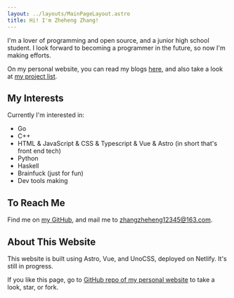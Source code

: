 ```yaml
---
layout: ../layouts/MainPageLayout.astro
title: Hi! I'm Zheheng Zhang!
---
```


I'm a lover of programming and open source, and a junior high school student.
I look forward to becoming a programmer in the future, so now I'm making efforts.

On my personal website, you can read my blogs [here](/blogs/), and also take a look at [my project list](/projects).

## My Interests

Currently I'm interested in:

- Go
- C++
- HTML & JavaScript & CSS & Typescript & Vue & Astro (in short that's front end tech)
- Python
- Haskell
- Brainfuck (just for fun)
- Dev tools making

## To Reach Me

Find me on [my GitHub](https://github.com/zhangzheheng12345), and mail me to zhangzheheng12345@163.com.

## About This Website

This website is built using Astro, Vue, and UnoCSS, deployed on Netlify.
It's still in progress.

If you like this page, go to [GitHub repo of my personal website](https://github.com/zhangzheheng/zzhme) to take a look, star, or fork.
